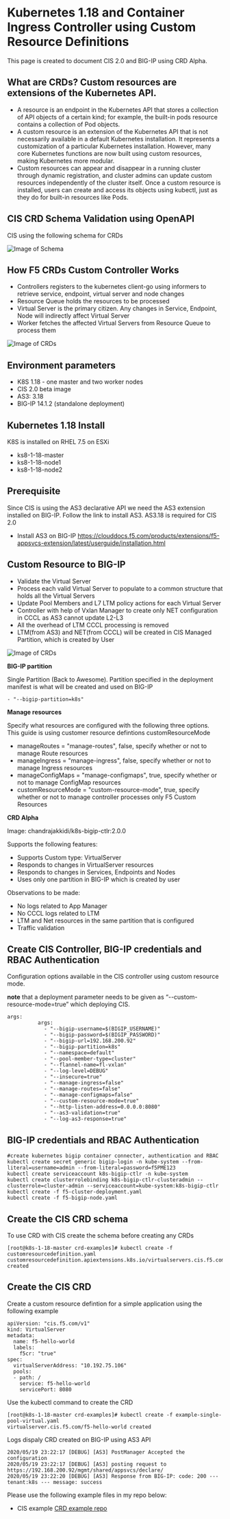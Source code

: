 # Kubernetes 1.18 and Container Ingress Controller using Custom Resource Definitions 

This page is created to document CIS 2.0 and BIG-IP using CRD Alpha.  

## What are CRDs? Custom resources are extensions of the Kubernetes API. 

* A resource is an endpoint in the Kubernetes API that stores a collection of API objects of a certain kind; for example, the built-in pods resource contains a collection of Pod objects.
* A custom resource is an extension of the Kubernetes API that is not necessarily available in a default Kubernetes installation. It represents a customization of a particular Kubernetes installation. However, many core Kubernetes functions are now built using custom resources, making Kubernetes more modular.
*  Custom resources can appear and disappear in a running cluster through dynamic registration, and cluster admins can update custom resources independently of the cluster itself. Once a custom resource is installed, users can create and access its objects using kubectl, just as they do for built-in resources like Pods.

## CIS CRD Schema Validation using OpenAPI

CIS using the following schema for CRDs

![Image of Schema](https://github.com/mdditt2000/kubernetes-1-18/blob/master/cis%202.0/crd/diagrams/2020-04-23_13-33-54.png)

## How F5 CRDs Custom Controller Works

* Controllers registers to the kubernetes client-go using informers to retrieve service, endpoint, virtual server and node changes
* Resource Queue holds the resources to be processed
* Virtual Server is the primary citizen.  Any changes in Service, Endpoint, Node will indirectly affect Virtual Server
* Worker fetches the affected Virtual Servers from Resource Queue to process them

![Image of CRDs](https://github.com/mdditt2000/kubernetes-1-18/blob/master/cis%202.0/crd/diagrams/2020-04-23_13-00-46.png)

## Environment parameters

* K8S 1.18 - one master and two worker nodes
* CIS 2.0 beta image
* AS3: 3.18
* BIG-IP 14.1.2 (standalone deployment)

## Kubernetes 1.18 Install

K8S is installed on RHEL 7.5 on ESXi

* ks8-1-18-master  
* ks8-1-18-node1
* ks8-1-18-node2

## Prerequisite

Since CIS is using the AS3 declarative API we need the AS3 extension installed on BIG-IP. Follow the link to install AS3. AS3.18 is required for CIS 2.0
 
* Install AS3 on BIG-IP
https://clouddocs.f5.com/products/extensions/f5-appsvcs-extension/latest/userguide/installation.html

## Custom Resource to BIG-IP

* Validate the Virtual Server
* Process each valid Virtual Server to populate to a common structure that holds all the Virtual Servers
* Update Pool Members and L7 LTM policy actions for each Virtual Server
* Controller with help of  Vxlan Manager to create only NET configuration in CCCL as AS3 cannot update L2-L3
* All the overhead of LTM CCCL processing is removed
* LTM(from AS3) and NET(from CCCL) will be created in CIS Managed Partition, which is created by User

![Image of CRDs](https://github.com/mdditt2000/kubernetes-1-18/blob/master/cis%202.0/crd/diagrams/2020-04-23_13-17-43.png)

**BIG-IP partition**

Single Partition (Back to Awesome). Partition specified in the deployment manifest is what will be created and used on BIG-IP

```
- "--bigip-partition=k8s"
```

**Manage resources**

Specify what resources are configured with the following three options. This guide is using customer resource defintions customResourceMode

* manageRoutes = "manage-routes", false, specify whether or not to manage Route resources
* manageIngress = "manage-ingress", false, specify whether or not to manage Ingress resources
* manageConfigMaps = "manage-configmaps", true, specify whether or not to manage ConfigMap resources
* customResourceMode = "custom-resource-mode", true, specify whether or not to manage controller processes only F5 Custom Resources

**CRD Alpha**

Image: chandrajakkidi/k8s-bigip-ctlr:2.0.0
 
Supports the following features:
* Supports Custom type: VirtualServer
* Responds to changes in VirtualServer resources
* Responds to changes in Services, Endpoints and Nodes
* Uses only one partition in BIG-IP which is created by user
 
Observations to be made:

* No logs related to App Manager
* No CCCL logs related to LTM
* LTM and Net resources in the same partition that is configured
* Traffic validation

## Create CIS Controller, BIG-IP credentials and RBAC Authentication

Configuration options available in the CIS controller using custom resource mode. 

**note** that a deployment parameter needs to be given as “--custom-resource-mode=true” which deploying CIS.
```
args: 
          args: 
            - "--bigip-username=$(BIGIP_USERNAME)"
            - "--bigip-password=$(BIGIP_PASSWORD)"
            - "--bigip-url=192.168.200.92"
            - "--bigip-partition=k8s"
            - "--namespace=default"
            - "--pool-member-type=cluster"
            - "--flannel-name=fl-vxlan"
            - "--log-level=DEBUG"
            - "--insecure=true"
            - "--manage-ingress=false"
            - "--manage-routes=false"
            - "--manage-configmaps=false"
            - "--custom-resource-mode=true"
            - "--http-listen-address=0.0.0.0:8080"
            - "--as3-validation=true"
            - "--log-as3-response=true"
```

## BIG-IP credentials and RBAC Authentication

```
#create kubernetes bigip container connecter, authentication and RBAC
kubectl create secret generic bigip-login -n kube-system --from-literal=username=admin --from-literal=password=f5PME123
kubectl create serviceaccount k8s-bigip-ctlr -n kube-system
kubectl create clusterrolebinding k8s-bigip-ctlr-clusteradmin --clusterrole=cluster-admin --serviceaccount=kube-system:k8s-bigip-ctlr
kubectl create -f f5-cluster-deployment.yaml
kubectl create -f f5-bigip-node.yaml
```

## Create the CIS CRD schema

To use CRD with CIS create the schema before creating any CRDs
```
[root@k8s-1-18-master crd-examples]# kubectl create -f customresourcedefinition.yaml
customresourcedefinition.apiextensions.k8s.io/virtualservers.cis.f5.com created
```

## Create the CIS CRD
Create a custom resource defintion for a simple application using the following example
```
apiVersion: "cis.f5.com/v1"
kind: VirtualServer
metadata:
  name: f5-hello-world
  labels:
    f5cr: "true"
spec:
  virtualServerAddress: "10.192.75.106"
  pools:
  - path: /
    service: f5-hello-world
    servicePort: 8080
```
Use the kubectl command to create the CRD 
```
[root@k8s-1-18-master crd-examples]# kubectl create -f example-single-pool-virtual.yaml
virtualserver.cis.f5.com/f5-hello-world created
```
Logs dispaly CRD created on BIG-IP using AS3 API
```
2020/05/19 23:22:17 [DEBUG] [AS3] PostManager Accepted the configuration
2020/05/19 23:22:17 [DEBUG] [AS3] posting request to https://192.168.200.92/mgmt/shared/appsvcs/declare/
2020/05/19 23:22:20 [DEBUG] [AS3] Response from BIG-IP: code: 200 --- tenant:k8s --- message: success
```

Please use the following example files in my repo below:

* CIS example [CRD example repo](https://github.com/mdditt2000/kubernetes-1-18/tree/master/cis%202.0/crd/big-ip-92-cluster/crd-examples)